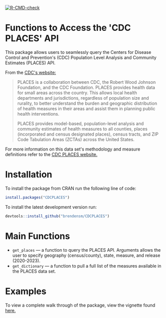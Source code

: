 <!-- badges: start -->
  [![R-CMD-check](https://github.com/brendensm/PLACES/actions/workflows/R-CMD-check.yaml/badge.svg)](https://github.com/brendensm/PLACES/actions/workflows/R-CMD-check.yaml)
  <!-- badges: end -->

# Functions to Access the 'CDC PLACES' API

This package allows users to seamlessly query the Centers for Disease Control and Prevention's (CDC) Population Level Analysis and Community Estimates (PLACES) API.

From the [CDC's website:](https://www.cdc.gov/places/index.html) 
>PLACES is a collaboration between CDC, the Robert Wood Johnson Foundation, and the CDC Foundation. PLACES provides health data for small areas across the country. This allows local health departments and jurisdictions, regardless of population size and rurality, to better understand the burden and geographic distribution of health measures in their areas and assist them in planning public health interventions.
>
>PLACES provides model-based, population-level analysis and community estimates of health measures to all counties, places (incorporated and census designated places), census tracts, and ZIP Code Tabulation Areas (ZCTAs) across the United States.

For more information on this data set's methodology and measure definitions refer to the [CDC PLACES website.](https://www.cdc.gov/places/about/index.html) 

# Installation

To install the package from CRAN run the following line of code:

``` r
install.packages("CDCPLACES")
```

To install the latest development version run:

``` r
devtools::install_github("brendensm/CDCPLACES")
```

# Main Functions

-   `get_places` &mdash; a function to query the PLACES API. Arguments allows the user to specify geography (census/county), state, measure, and release (2020-2023).
-   `get_dictionary` &mdash; a function to pull a full list of the measures available in the PLACES data set.

# Examples

To view a complete walk through of the package, view the vignette found [here.](https://brendenmsmith.com/posts/introducing%20the%20places%20package/)

